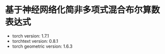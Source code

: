 # 基于神经网络化简非多项式混合布尔算数表达式

- torch version: 1.7.1
- torchtext version: 0.8.1
- torch geometric version: 1.6.3